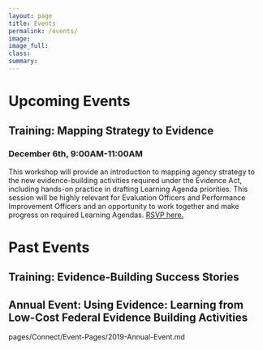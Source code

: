 ```yaml
---
layout: page
title: Events
permalink: /events/
image:
image_full: 
class:
summary: 
---
```

# Upcoming Events
## Training: Mapping Strategy to Evidence
### December 6th, 9:00AM-11:00AM
This workshop will provide an introduction to mapping agency strategy to the new evidence-building activities required under the Evidence Act, including hands-on practice in drafting Learning Agenda priorities. This session will be highly relevant for Evaluation Officers and Performance Improvement Officers and an opportunity to work together and make progress on required Learning Agendas. <a href="https://www.eventbrite.com/e/osspi-fall-training-mapping-strategy-to-evidence-for-federal-employees-only-tickets-75360947623">RSVP here.</a>


# Past Events
## Training: Evidence-Building Success Stories
## Annual Event: Using Evidence: Learning from Low-Cost Federal Evidence Building Activities
pages/Connect/Event-Pages/2019-Annual-Event.md




